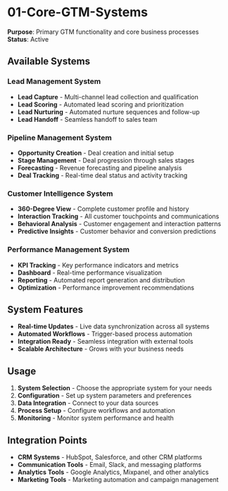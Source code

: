# 01-Core-GTM-Systems
**Purpose**: Primary GTM functionality and core business processes  
**Status**: Active

## Available Systems

### Lead Management System
- **Lead Capture** - Multi-channel lead collection and qualification
- **Lead Scoring** - Automated lead scoring and prioritization
- **Lead Nurturing** - Automated nurture sequences and follow-up
- **Lead Handoff** - Seamless handoff to sales team

### Pipeline Management System
- **Opportunity Creation** - Deal creation and initial setup
- **Stage Management** - Deal progression through sales stages
- **Forecasting** - Revenue forecasting and pipeline analysis
- **Deal Tracking** - Real-time deal status and activity tracking

### Customer Intelligence System
- **360-Degree View** - Complete customer profile and history
- **Interaction Tracking** - All customer touchpoints and communications
- **Behavioral Analysis** - Customer engagement and interaction patterns
- **Predictive Insights** - Customer behavior and conversion predictions

### Performance Management System
- **KPI Tracking** - Key performance indicators and metrics
- **Dashboard** - Real-time performance visualization
- **Reporting** - Automated report generation and distribution
- **Optimization** - Performance improvement recommendations

## System Features
- **Real-time Updates** - Live data synchronization across all systems
- **Automated Workflows** - Trigger-based process automation
- **Integration Ready** - Seamless integration with external tools
- **Scalable Architecture** - Grows with your business needs

## Usage
1. **System Selection** - Choose the appropriate system for your needs
2. **Configuration** - Set up system parameters and preferences
3. **Data Integration** - Connect to your data sources
4. **Process Setup** - Configure workflows and automation
5. **Monitoring** - Monitor system performance and health

## Integration Points
- **CRM Systems** - HubSpot, Salesforce, and other CRM platforms
- **Communication Tools** - Email, Slack, and messaging platforms
- **Analytics Tools** - Google Analytics, Mixpanel, and other analytics
- **Marketing Tools** - Marketing automation and campaign management
